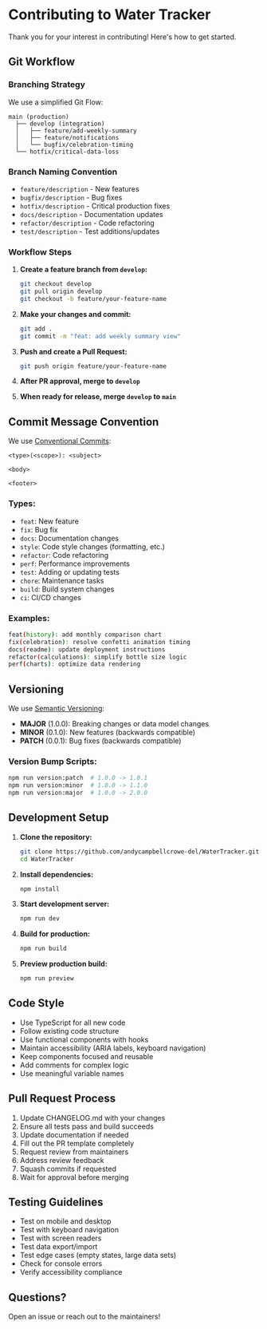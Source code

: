 # Contributing to Water Tracker

Thank you for your interest in contributing! Here's how to get started.

## Git Workflow

### Branching Strategy

We use a simplified Git Flow:

```
main (production)
  ├── develop (integration)
  │   ├── feature/add-weekly-summary
  │   ├── feature/notifications
  │   └── bugfix/celebration-timing
  └── hotfix/critical-data-loss
```

### Branch Naming Convention

- `feature/description` - New features
- `bugfix/description` - Bug fixes
- `hotfix/description` - Critical production fixes
- `docs/description` - Documentation updates
- `refactor/description` - Code refactoring
- `test/description` - Test additions/updates

### Workflow Steps

1. **Create a feature branch from `develop`:**
   ```bash
   git checkout develop
   git pull origin develop
   git checkout -b feature/your-feature-name
   ```

2. **Make your changes and commit:**
   ```bash
   git add .
   git commit -m "feat: add weekly summary view"
   ```

3. **Push and create a Pull Request:**
   ```bash
   git push origin feature/your-feature-name
   ```

4. **After PR approval, merge to `develop`**

5. **When ready for release, merge `develop` to `main`**

## Commit Message Convention

We use [Conventional Commits](https://www.conventionalcommits.org/):

```
<type>(<scope>): <subject>

<body>

<footer>
```

### Types:
- `feat`: New feature
- `fix`: Bug fix
- `docs`: Documentation changes
- `style`: Code style changes (formatting, etc.)
- `refactor`: Code refactoring
- `perf`: Performance improvements
- `test`: Adding or updating tests
- `chore`: Maintenance tasks
- `build`: Build system changes
- `ci`: CI/CD changes

### Examples:
```bash
feat(history): add monthly comparison chart
fix(celebration): resolve confetti animation timing
docs(readme): update deployment instructions
refactor(calculations): simplify bottle size logic
perf(charts): optimize data rendering
```

## Versioning

We use [Semantic Versioning](https://semver.org/):

- **MAJOR** (1.0.0): Breaking changes or data model changes
- **MINOR** (0.1.0): New features (backwards compatible)
- **PATCH** (0.0.1): Bug fixes (backwards compatible)

### Version Bump Scripts:

```bash
npm run version:patch  # 1.0.0 -> 1.0.1
npm run version:minor  # 1.0.0 -> 1.1.0
npm run version:major  # 1.0.0 -> 2.0.0
```

## Development Setup

1. **Clone the repository:**
   ```bash
   git clone https://github.com/andycampbellcrowe-del/WaterTracker.git
   cd WaterTracker
   ```

2. **Install dependencies:**
   ```bash
   npm install
   ```

3. **Start development server:**
   ```bash
   npm run dev
   ```

4. **Build for production:**
   ```bash
   npm run build
   ```

5. **Preview production build:**
   ```bash
   npm run preview
   ```

## Code Style

- Use TypeScript for all new code
- Follow existing code structure
- Use functional components with hooks
- Maintain accessibility (ARIA labels, keyboard navigation)
- Keep components focused and reusable
- Add comments for complex logic
- Use meaningful variable names

## Pull Request Process

1. Update CHANGELOG.md with your changes
2. Ensure all tests pass and build succeeds
3. Update documentation if needed
4. Fill out the PR template completely
5. Request review from maintainers
6. Address review feedback
7. Squash commits if requested
8. Wait for approval before merging

## Testing Guidelines

- Test on mobile and desktop
- Test with keyboard navigation
- Test with screen readers
- Test data export/import
- Test edge cases (empty states, large data sets)
- Check for console errors
- Verify accessibility compliance

## Questions?

Open an issue or reach out to the maintainers!
